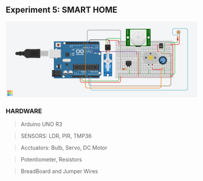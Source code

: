 ## Experiment 5: SMART HOME
![Experiment 5- Schematics](Experiment_5.png "Blink")

### HARDWARE
> Arduino UNO R3

> SENSORS: LDR, PIR, TMP36

> Acctuators: Bulb, Servo, DC Motor

> Potentiometer, Resistors

> BreadBoard and Jumper Wires
